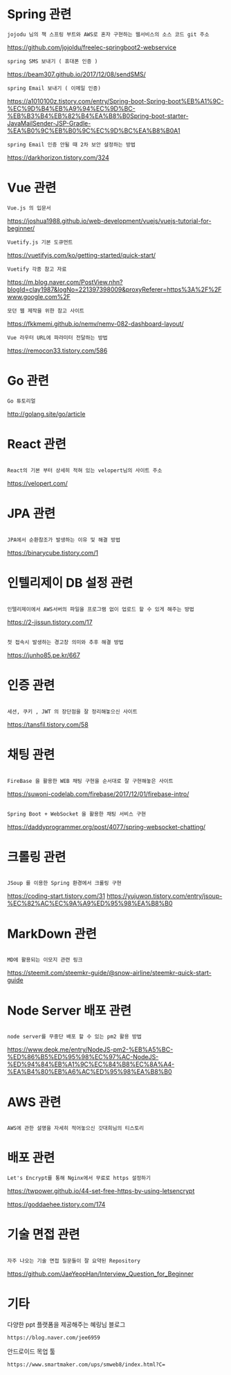 # Spring 관련

```
jojodu 님의 책 스프링 부트와 AWS로 혼자 구현하는 웹서비스의 소스 코드 git 주소
```

https://github.com/jojoldu/freelec-springboot2-webservice

```
spring SMS 보내기 ( 휴대폰 인증 )
```

https://beam307.github.io/2017/12/08/sendSMS/

```
spring Email 보내기 ( 이메일 인증)
```

https://a1010100z.tistory.com/entry/Spring-boot-Spring-boot%EB%A1%9C-%EC%9D%B4%EB%A9%94%EC%9D%BC-%EB%B3%B4%EB%82%B4%EA%B8%B0Spring-boot-starter-JavaMailSender-JSP-Gradle-%EA%B0%9C%EB%B0%9C%EC%9D%BC%EA%B8%B0A1

```
spring Email 인증 안될 때 2차 보안 설정하는 방법
```

https://darkhorizon.tistory.com/324

# Vue 관련

```
Vue.js 의 입문서
```

https://joshua1988.github.io/web-development/vuejs/vuejs-tutorial-for-beginner/

```
Vuetify.js 기본 도큐먼트
```

https://vuetifyjs.com/ko/getting-started/quick-start/

```
Vuetify 각종 참고 자료
```

https://m.blog.naver.com/PostView.nhn?blogId=clay1987&logNo=221397398009&proxyReferer=https%3A%2F%2Fwww.google.com%2F

```
모던 웹 제작을 위한 참고 사이트
```

https://fkkmemi.github.io/nemv/nemv-082-dashboard-layout/

```
Vue 라우터 URL에 파라미터 전달하는 방법
```

https://remocon33.tistory.com/586


# Go 관련 

```
Go 튜토리얼 
```
http://golang.site/go/article
# React 관련

```

React의 기본 부터 상세히 적혀 있는 velopert님의 사이트 주소

```

https://velopert.com/

# JPA 관련

```

JPA에서 순환참조가 발생하는 이유 및 해결 방법

```

https://binarycube.tistory.com/1

# 인텔리제이 DB 설정 관련

```

인텔리제이에서 AWS서버의 파일을 프로그램 없이 업로드 할 수 있게 해주는 방법

```

https://2-jissun.tistory.com/17

```

첫 접속시 발생하는 경고창 의미와 추후 해결 방법

```

https://junho85.pe.kr/667

# 인증 관련

```

세션, 쿠키 , JWT 의 장단점을 잘 정리해놓으신 사이트

```

https://tansfil.tistory.com/58

# 채팅 관련

```

FireBase 을 활용한 WEB 채팅 구현을 순서대로 잘 구현해놓은 사이트

```

https://suwoni-codelab.com/firebase/2017/12/01/firebase-intro/

```

Spring Boot + WebSocket 을 활용한 채팅 서비스 구현

```

https://daddyprogrammer.org/post/4077/spring-websocket-chatting/

# 크롤링 관련

```

JSoup 를 이용한 Spring 환경에서 크롤링 구현

```

https://coding-start.tistory.com/31
https://yujuwon.tistory.com/entry/jsoup-%EC%82%AC%EC%9A%A9%ED%95%98%EA%B8%B0

# MarkDown 관련

```

MD에 활용되는 이모지 관련 링크

```

https://steemit.com/steemkr-guide/@snow-airline/steemkr-quick-start-guide

# Node Server 배포 관련

```

node server를 무중단 배포 할 수 있는 pm2 활용 방법

```

https://www.deok.me/entry/NodeJS-pm2-%EB%A5%BC-%ED%86%B5%ED%95%98%EC%97%AC-NodeJS-%ED%94%84%EB%A1%9C%EC%84%B8%EC%8A%A4-%EA%B4%80%EB%A6%AC%ED%95%98%EA%B8%B0

# AWS 관련

```

AWS에 관한 설명을 자세히 적어놓으신 갓대희님의 티스토리

```

# 배포 관련

```
Let's Encrypt를 통해 Nginx에서 무료로 https 설정하기
```

https://twpower.github.io/44-set-free-https-by-using-letsencrypt

https://goddaehee.tistory.com/174

# 기술 면접 관련

```

자주 나오는 기술 면접 질문들이 잘 요약된 Repository

```

https://github.com/JaeYeopHan/Interview_Question_for_Beginner

# 기타

다양한 ppt 플랫폼을 제공해주는 혜링님 블로그

```
https://blog.naver.com/jee6959
```

안드로이드 목업 툴

```
https://www.smartmaker.com/ups/smweb8/index.html?C=
```
